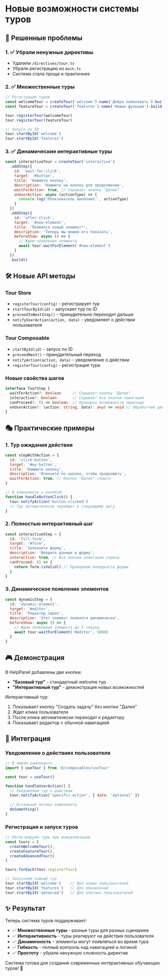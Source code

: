 # Новые возможности системы туров

## 🎯 Решенные проблемы

### 1. ✅ Убрали ненужные директивы
- Удалили `/directives/tour.ts` 
- Убрали регистрацию из `main.ts`
- Система стала проще и практичнее

### 2. ✅ Множественные туры
```javascript
// Регистрация туров
const welcomeTour = createTour('welcome').name('Добро пожаловать').build()
const featureTour = createTour('features').name('Новые функции').build()

tour.registerTour(welcomeTour)
tour.registerTour(featureTour)

// Запуск по ID
tour.startById('welcome')
tour.startById('features')
```

### 3. ✅ Динамические интерактивные туры
```javascript
const interactiveTour = createTour('interactive')
  .addStep({
    id: 'wait-for-click',
    target: '#button',
    title: 'Нажмите кнопку',
    description: 'Нажмите на кнопку для продолжения',
    waitForAction: true, // Скрывает кнопку "Далее"
    onUserAction: async (actionType) => {
      console.log('Пользователь выполнил:', actionType)
    }
  })
  .addStep({
    id: 'after-click',
    target: '#new-element',
    title: 'Появился новый элемент!',
    description: 'Теперь мы можем его показать',
    beforeShow: async () => {
      // Ждем появления элемента
      await tour.waitForElement('#new-element')
    }
  })
  .build()
```

## 🛠️ Новые API методы

### Tour Store
- `registerTour(config)` - регистрирует тур
- `startTourById(id)` - запускает тур по ID  
- `proceedToNextStep()` - принудительно переходит дальше
- `notifyUserAction(action, data)` - уведомляет о действии пользователя

### Tour Composable
- `startById(id)` - запуск по ID
- `proceedNext()` - принудительный переход
- `notifyAction(action, data)` - уведомление о действии
- `registerTour(config)` - регистрация тура

### Новые свойства шагов
```typescript
interface TourStep {
  waitForAction?: boolean     // Скрывает кнопку "Далее"
  interactive?: boolean       // Скрывает все кнопки навигации  
  canProceed?: () => boolean  // Проверка возможности перехода
  onUserAction?: (action: string, data?: any) => void // Обработчик действий
}
```

## 🎭 Практические примеры

### 1. Тур ожидания действия
```javascript
const stepWithAction = {
  id: 'click-button',
  target: '#my-button', 
  title: 'Нажмите кнопку',
  description: 'Кликните по кнопке, чтобы продолжить',
  waitForAction: true, // Кнопка "Далее" скрыта
}

// В компоненте с кнопкой:
function handleButtonClick() {
  tour.notifyAction('button-clicked')
  // Тур автоматически перейдет к следующему шагу
}
```

### 2. Полностью интерактивный шаг
```javascript
const interactiveStep = {
  id: 'fill-form',
  target: '#form',
  title: 'Заполните форму',
  description: 'Введите данные в форму',
  interactive: true, // Все кнопки навигации скрыты
  canProceed: () => {
    return form.isValid() // Проверяем валидность формы
  }
}
```

### 3. Динамическое появление элементов
```javascript
const dynamicStep = {
  id: 'dynamic-element',
  target: '#editor',
  title: 'Редактор задач',
  description: 'Этот элемент появился динамически',
  beforeShow: async () => {
    // Ждем появления элемента до 5 секунд
    await tour.waitForElement('#editor', 5000)
  }
}
```

## 🎮 Демонстрация

В HelpPanel добавлены две кнопки:
- **"Базовый тур"** - стандартный welcome тур
- **"Интерактивный тур"** - демонстрация новых возможностей

Интерактивный тур:
1. Показывает кнопку "Создать задачу" без кнопки "Далее"
2. Ждет клика пользователя
3. После клика автоматически переходит к редактору
4. Показывает редактор с обычной навигацией

## 🔧 Интеграция

### Уведомление о действиях пользователя
```javascript
// В любом компоненте
import { useTour } from '@/composables/useTour'

const tour = useTour()

function handleUserAction() {
  // Уведомляем тур о действии
  tour.notifyAction('specific-action', { data: 'optional' })
  
  // Остальная логика компонента
  doSomething()
}
```

### Регистрация и запуск туров
```javascript
// Регистрируем туры при инициализации
const tours = [
  createWelcomeTour(),
  createFeatureTour(),
  createAdvancedTour()
]

tours.forEach(tour.registerTour)

// Запускаем нужный тур
tour.startById('welcome')    // Для новых пользователей
tour.startById('features')   // Для обновлений
tour.startById('advanced')   // Для опытных пользователей
```

## ✨ Результат

Теперь система туров поддерживает:
- ✅ **Множественные туры** - разные туры для разных сценариев
- ✅ **Интерактивность** - туры реагируют на действия пользователя  
- ✅ **Динамичность** - элементы могут появляться во время тура
- ✅ **Гибкость** - полный контроль над навигацией и логикой
- ✅ **Простоту** - убрали ненужную сложность директив

Система готова для создания современных интерактивных обучающих туров! 🚀
